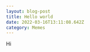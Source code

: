 ```yaml
---
layout: blog-post
title: Hello world
date: 2022-03-16T13:11:08.642Z
category: Memes
---
```

Hi

<script>alert(1)</script>